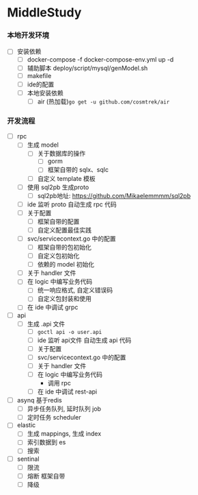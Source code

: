 # MiddleStudy

### 本地开发环境
- [ ] 安装依赖
    - [ ] docker-compose -f docker-compose-env.yml up -d
    - [ ] 辅助脚本 deploy/script/mysql/genModel.sh
    - [ ] makefile
    - [ ] ide的配置
    - [ ] 本地安装依赖
      - [ ] air (热加载)``go get -u github.com/cosmtrek/air``

### 开发流程
- [ ] rpc
    - [ ] 生成 model
      - [ ] 关于数据库的操作
        - [ ] gorm
        - [ ] 框架自带的 sqlx、sqlc
      - [ ] 自定义 template 模板
    - [ ] 使用 sql2pb 生成proto
      - [ ] sql2pb地址: https://github.com/Mikaelemmmm/sql2pb
    - [ ] ide 监听 proto 自动生成 rpc 代码
    - [ ] 关于配置
      - [ ] 框架自带的配置
      - [ ] 自定义配置最佳实践
    - [ ] svc/servicecontext.go 中的配置
      - [ ] 框架自带的包初始化
      - [ ] 自定义包初始化
      - [ ] 依赖的 model 初始化
    - [ ] 关于 handler 文件
    - [ ] 在 logic 中编写业务代码
      - [ ] 统一响应格式, 自定义错误码
      - [ ] 自定义包封装和使用
    - [ ] 在 ide 中调试 grpc
- [ ] api
    - [ ] 生成 .api 文件
      - [ ] ``goctl api -o user.api``
      - [ ] ide 监听 api文件 自动生成 api 代码
      - [ ] 关于配置
      - [ ] svc/servicecontext.go 中的配置
      - [ ] 关于 handler 文件
      - [ ] 在 logic 中编写业务代码
        - 调用 rpc 
      - [ ] 在 ide 中调试 rest-api
- [ ] asynq 基于redis
    - [ ] 异步任务队列, 延时队列 job
    - [ ] 定时任务 scheduler
- [ ] elastic
    - [ ] 生成 mappings, 生成 index
    - [ ] 索引数据到 es
    - [ ] 搜索
- [ ] sentinal
    - [ ] 限流
    - [ ] 熔断 框架自带
    - [ ] 降级
